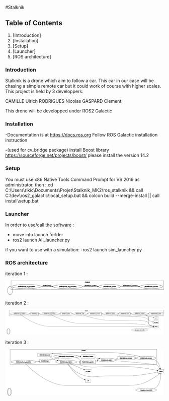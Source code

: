 
#Stalknik

## Table of Contents


1. [Introduction]
2. [Installation]
3. [Setup]
4. [Launcher]
5. [ROS architecture]


### Introduction

Stalknik is a drone which aim to follow a car.
This car in our case will be chasing a simple remote car but it could work of course with higher scales.
This project is held by 3 developpers: 

CAMILLE Ulrich
RODRIGUES Nicolas
GASPARD Clement

This drone will be developped under ROS2 Galactic

### Installation

-Documentation is at https://docs.ros.org
Follow ROS Galactic installation instruction

-(used for cv_bridge package) install Boost library 
https://sourceforge.net/projects/boost/
please install the version 14.2


### Setup

You must use x86 Native Tools Command Prompt for VS 2019 as administrator, then :
cd C:\Users\rikic\Documents\Projet\Stalknik_MK2\ros_stalknik && call C:\dev\ros2_galactic\local_setup.bat && colcon build --merge-install || call install\setup.bat



### Launcher

In order to use/call the software :
- move into launch forlder
- ros2 launch All_launcher.py

if you want to use with a simulation:
-ros2 launch sim_launcher.py


### ROS architecture

iteration 1 :

![My Image](https://github.com/camillul/Stalknik_MK2/blob/main/PFE_image/rosgraph10022022.png)

iteration 2 :

![My Image](https://github.com/camillul/Stalknik_MK2/blob/main/PFE_image/rosgraph22022022.png)

iteration 3 :

![My Image](https://github.com/camillul/Stalknik_MK2/blob/main/PFE_image/rosgraph27022022.png)
